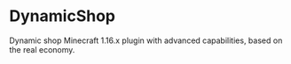 # DynamicShop
Dynamic shop Minecraft 1.16.x plugin with advanced capabilities, based on the real economy.
